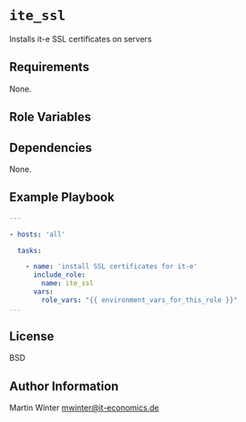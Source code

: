# `ite_ssl`

Installs it-e SSL certificates on servers


## Requirements

None.

## Role Variables


## Dependencies

None.

## Example Playbook


```yml
---

- hosts: 'all'

  tasks:

    - name: 'install SSL certificates for it-e'
      include_role:
        name: ite_ssl
      vars:
        role_vars: "{{ environment_vars_for_this_role }}"
...
```


## License

BSD


## Author Information

Martin Winter <mwinter@it-economics.de>
